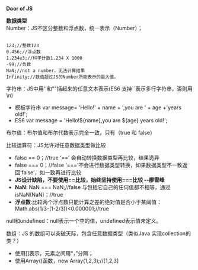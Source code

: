 <b>Door of JS</b>

<b>数据类型</b>    
Number：JS不区分整数和浮点数，统一表示（Number）；
<pre><code>
123;//整数123
0.456;//浮点数
1.234e3;//科学计数1.234 X 1000
-99;//负数
NaN;//not a number，无法计算结果
Infinity;//数值超过JS的Number所能表示的最大值，
</code></pre>

字符串：JS中用''和""括起来的任意文本表示(ES6 支持``表示多行字符串，否则用\n)       
* 模板字符串  var message= 'Hello!' + name + ',you are ' + age +'years old!';        
* ES6        var message = 'Hello!${name},you are ${age} years old!';    
          
布尔值：布尔值和布尔代数表示完全一致，只有（true 和 false）     

比较运算符：JS允许对任意数据类型做比较           
* false == 0；//true  ‘==’ 会自动转换数据类型再比较，结果诡异          
* false === 0；//false ‘===’不会进行数据类型转换，如果数据类型不一致返回‘false’，如一致再进行比较    
* <b>JS设计缺陷，不要使用==比较，始终坚持使用===比较 --廖雪峰</b>      
* <b>NaN</b>:   NaN === NaN;//false 与包括它自己的任何值都不相等，通过isNaN(NaN)；//true     
* <b>浮点数</b>:比较两个浮点数只能计算之差的绝对值是否小于某阈值：Math.abs(1/3-(1-2/3))<0.000001;//true    

null和undefined：null表示一个空的值，undefined表示值未定义。

数组：JS 的数组可以突破天际，包含任意数据类型（类似Java 实现collection的类？）
* 使用[]表示，元素之间用“，”分隔；    
* 使用Array()函数，new Array(1,2,3);//[1,2,3]
